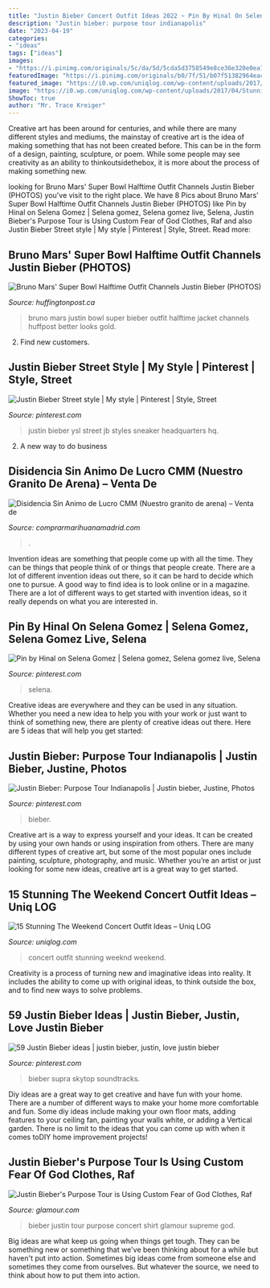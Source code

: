 ```yaml
---
title: "Justin Bieber Concert Outfit Ideas 2022 ~ Pin By Hinal On Selena Gomez"
description: "Justin bieber: purpose tour indianapolis"
date: "2023-04-19"
categories:
- "ideas"
tags: ["ideas"]
images:
- "https://i.pinimg.com/originals/5c/da/5d/5cda5d3758549e8ce36e320e0ea7ef9e.jpg"
featuredImage: "https://i.pinimg.com/originals/b0/7f/51/b07f51382964eac0440a37438955d0d0.jpg"
featured_image: "https://i0.wp.com/uniqlog.com/wp-content/uploads/2017/04/Stunning-The-Weeknd-Concert-Outfit-28-Ideas.jpg?resize=640%2C530"
image: "https://i0.wp.com/uniqlog.com/wp-content/uploads/2017/04/Stunning-The-Weeknd-Concert-Outfit-28-Ideas.jpg?resize=640%2C530"
ShowToc: true
author: "Mr. Trace Kreiger"
---
```



Creative art has been around for centuries, and while there are many different styles and mediums, the mainstay of creative art is the idea of making something that has not been created before. This can be in the form of a design, painting, sculpture, or poem. While some people may see creativity as an ability to thinkoutsidethebox, it is more about the process of making something new.

	

		
looking for Bruno Mars&#039; Super Bowl Halftime Outfit Channels Justin Bieber (PHOTOS) you've visit to the right place. We have 8 Pics about Bruno Mars&#039; Super Bowl Halftime Outfit Channels Justin Bieber (PHOTOS) like Pin by Hinal on Selena Gomez | Selena gomez, Selena gomez live, Selena, Justin Bieber&#039;s Purpose Tour is Using Custom Fear of God Clothes, Raf and also Justin Bieber Street style | My style | Pinterest | Style, Street. Read more:
		
    
## Bruno Mars&#039; Super Bowl Halftime Outfit Channels Justin Bieber (PHOTOS)

<img loading=lazy src="http://i.huffpost.com/gen/1599473/thumbs/o-BRUNO-MARS-900.jpg?15" onerror="this.onerror=null;this.src='https://tse2.mm.bing.net/th?id=OIP.xHwXSPz1sGXiLZBktUgwjgHaJ7&amp;pid=15.1';" alt="Bruno Mars&#039; Super Bowl Halftime Outfit Channels Justin Bieber (PHOTOS)">

_Source: huffingtonpost.ca_

>bruno mars justin bowl super bieber outfit halftime jacket channels huffpost better looks gold. 

	

2. Find new customers.

    
## Justin Bieber Street Style | My Style | Pinterest | Style, Street

<img loading=lazy src="https://s-media-cache-ak0.pinimg.com/736x/15/aa/0c/15aa0ce38a673155a6faeadd7237abed.jpg" onerror="this.onerror=null;this.src='https://tse3.mm.bing.net/th?id=OIP.VN5NAdCi9aiaCGkegodoTwHaL2&amp;pid=15.1';" alt="Justin Bieber Street style | My style | Pinterest | Style, Street">

_Source: pinterest.com_

>justin bieber ysl street jb styles sneaker headquarters hq. 

	

2. A new way to do business 

    
## Disidencia Sin Animo De Lucro CMM (Nuestro Granito De Arena) – Venta De

<img loading=lazy src="https://www.polisarioeuskadi.eus/wp-content/uploads/2019/11/Logo-rasd-facebook.jpg" onerror="this.onerror=null;this.src='https://tse1.mm.bing.net/th?id=OIP.0a_oQp4GuyzRdYbeItvvXAAAAA&amp;pid=15.1';" alt="Disidencia Sin Animo de Lucro CMM (Nuestro granito de arena) – Venta de">

_Source: comprarmarihuanamadrid.com_

>. 

	

Invention ideas are something that people come up with all the time. They can be things that people think of or things that people create. There are a lot of different invention ideas out there, so it can be hard to decide which one to pursue. A good way to find idea is to look online or in a magazine. There are a lot of different ways to get started with invention ideas, so it really depends on what you are interested in.

    
## Pin By Hinal On Selena Gomez | Selena Gomez, Selena Gomez Live, Selena

<img loading=lazy src="https://i.pinimg.com/originals/5c/da/5d/5cda5d3758549e8ce36e320e0ea7ef9e.jpg" onerror="this.onerror=null;this.src='https://tse4.mm.bing.net/th?id=OIP.SKlhUUkc37lnH-EHbYGEIAHaKx&amp;pid=15.1';" alt="Pin by Hinal on Selena Gomez | Selena gomez, Selena gomez live, Selena">

_Source: pinterest.com_

>selena. 

	

Creative ideas are everywhere and they can be used in any situation. Whether you need a new idea to help you with your work or just want to think of something new, there are plenty of creative ideas out there. Here are 5 ideas that will help you get started: 

    
## Justin Bieber: Purpose Tour Indianapolis | Justin Bieber, Justine, Photos

<img loading=lazy src="https://i.pinimg.com/originals/b0/7f/51/b07f51382964eac0440a37438955d0d0.jpg" onerror="this.onerror=null;this.src='https://tse1.mm.bing.net/th?id=OIP.LfbPRoEKDTg3fUtJ2tjRJAHaJ4&amp;pid=15.1';" alt="Justin Bieber: Purpose Tour Indianapolis | Justin bieber, Justine, Photos">

_Source: pinterest.com_

>bieber. 

	

Creative art is a way to express yourself and your ideas. It can be created by using your own hands or using inspiration from others. There are many different types of creative art, but some of the most popular ones include painting, sculpture, photography, and music. Whether you’re an artist or just looking for some new ideas, creative art is a great way to get started.

    
## 15 Stunning The Weekend Concert Outfit Ideas – Uniq LOG

<img loading=lazy src="https://i0.wp.com/uniqlog.com/wp-content/uploads/2017/04/Stunning-The-Weeknd-Concert-Outfit-28-Ideas.jpg?resize=640%2C530" onerror="this.onerror=null;this.src='https://tse3.mm.bing.net/th?id=OIP.vxBswuuc6Vb_rtMcNS6S3gHaGI&amp;pid=15.1';" alt="15 Stunning The Weekend Concert Outfit Ideas – Uniq LOG">

_Source: uniqlog.com_

>concert outfit stunning weeknd weekend. 

	

Creativity is a process of turning new and imaginative ideas into reality. It includes the ability to come up with original ideas, to think outside the box, and to find new ways to solve problems.

    
## 59 Justin Bieber Ideas | Justin Bieber, Justin, Love Justin Bieber

<img loading=lazy src="https://i.pinimg.com/474x/57/96/2d/57962dc80ac88cbea5e3cdd60926acf8--love-justin-bieber-malaysia.jpg" onerror="this.onerror=null;this.src='https://tse1.mm.bing.net/th?id=OIP.aqeZ0e_qj7clh0uCNJyEqAAAAA&amp;pid=15.1';" alt="59 Justin Bieber ideas | justin bieber, justin, love justin bieber">

_Source: pinterest.com_

>bieber supra skytop soundtracks. 

	

Diy ideas are a great way to get creative and have fun with your home. There are a number of different ways to make your home more comfortable and fun. Some diy ideas include making your own floor mats, adding features to your ceiling fan, painting your walls white, or adding a Vertical garden. There is no limit to the ideas that you can come up with when it comes toDIY home improvement projects!

    
## Justin Bieber&#039;s Purpose Tour Is Using Custom Fear Of God Clothes, Raf

<img loading=lazy src="http://media.glamour.com/photos/570432365eea738a350ea86d/master/pass/fashion-2016-03-justin-bieber-concert-tour-red-plaid-shirt-main.jpg" onerror="this.onerror=null;this.src='https://tse4.mm.bing.net/th?id=OIP.DnDsTBY6f_4t7aUrTUatFAHaFZ&amp;pid=15.1';" alt="Justin Bieber&#039;s Purpose Tour is Using Custom Fear of God Clothes, Raf">

_Source: glamour.com_

>bieber justin tour purpose concert shirt glamour supreme god. 

	

Big ideas are what keep us going when things get tough. They can be something new or something that we've been thinking about for a while but haven't put into action. Sometimes big ideas come from someone else and sometimes they come from ourselves. But whatever the source, we need to think about how to put them into action.

